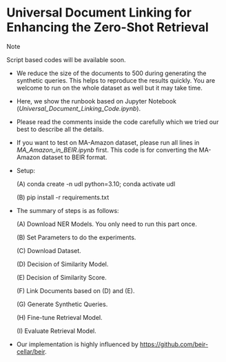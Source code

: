 # Universal Document Linking for Enhancing the Zero-Shot Retrieval 

> [!NOTE]
> Script based codes will be available soon.

* We reduce the size of the documents to 500 during generating the synthetic queries. This helps to reproduce the results quickly. You are welcome to run on the whole dataset as well but it may take time.

* Here, we show the runbook based on Jupyter Notebook (*Universal_Document_Linking_Code.ipynb*). 

* Please read the comments inside the code carefully which we tried our best to describe all the details. 

* If you want to test on MA-Amazon dataset, please run all lines in *MA_Amazon_in_BEIR.ipynb* first. This code is for converting the MA-Amazon dataset to BEIR format. 

* Setup: 

   (A) conda create -n udl python=3.10; conda activate udl
      
   (B) pip install -r requirements.txt

* The summary of steps is as follows:

   (A) Download NER Models. You only need to run this part once.

   (B) Set Parameters to do the experiments. 
   
   (C) Download Dataset. 
      
   (D) Decision of Similarity Model. 
   
   (E) Decision of Similarity Score. 
   
   (F) Link Documents based on (D) and (E). 
   
   (G) Generate Synthetic Queries. 
   
   (H) Fine-tune Retrieval Model. 
   
   (I) Evaluate Retrieval Model. 

* Our implementation is highly influenced by https://github.com/beir-cellar/beir.


